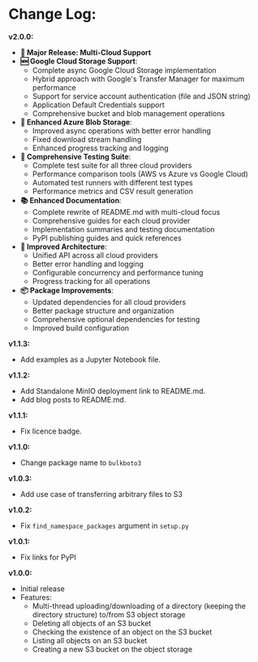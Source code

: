 # Change Log:

**v2.0.0:**
- **🚀 Major Release: Multi-Cloud Support**
- **🆕 Google Cloud Storage Support**:
  - Complete async Google Cloud Storage implementation
  - Hybrid approach with Google's Transfer Manager for maximum performance
  - Support for service account authentication (file and JSON string)
  - Application Default Credentials support
  - Comprehensive bucket and blob management operations
- **🔄 Enhanced Azure Blob Storage**:
  - Improved async operations with better error handling
  - Fixed download stream handling
  - Enhanced progress tracking and logging
- **🧪 Comprehensive Testing Suite**:
  - Complete test suite for all three cloud providers
  - Performance comparison tools (AWS vs Azure vs Google Cloud)
  - Automated test runners with different test types
  - Performance metrics and CSV result generation
- **📚 Enhanced Documentation**:
  - Complete rewrite of README.md with multi-cloud focus
  - Comprehensive guides for each cloud provider
  - Implementation summaries and testing documentation
  - PyPI publishing guides and quick references
- **🔧 Improved Architecture**:
  - Unified API across all cloud providers
  - Better error handling and logging
  - Configurable concurrency and performance tuning
  - Progress tracking for all operations
- **📦 Package Improvements**:
  - Updated dependencies for all cloud providers
  - Better package structure and organization
  - Comprehensive optional dependencies for testing
  - Improved build configuration

**v1.1.3:**
- Add examples as a Jupyter Notebook file.

**v1.1.2:**
- Add Standalone MinIO deployment link to README.md.
- Add blog posts to README.md.

**v1.1.1:**
- Fix licence badge.

**v1.1.0:**
- Change package name to `bulkboto3`

**v1.0.3:**
- Add use case of transferring arbitrary files to S3

**v1.0.2:**
- Fix `find_namespace_packages` argument in `setup.py`

**v1.0.1:**
- Fix links for PyPI

**v1.0.0:**
- Initial release
- Features:
  - Multi-thread uploading/downloading of a directory (keeping the directory structure) to/from S3 object storage
  - Deleting all objects of an S3 bucket
  - Checking the existence of an object on the S3 bucket
  - Listing all objects on an S3 bucket
  - Creating a new S3 bucket on the object storage